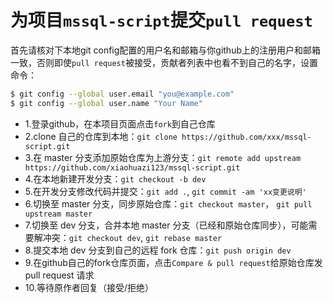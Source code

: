 # 为项目`mssql-script`提交`pull request`

首先请核对下本地git config配置的用户名和邮箱与你github上的注册用户和邮箱一致，否则即使`pull request`被接受，贡献者列表中也看不到自己的名字，设置命令：

``` bash
$ git config --global user.email "you@example.com"
$ git config --global user.name "Your Name"
```

- 1.登录github，在本项目页面点击`fork`到自己仓库
- 2.clone 自己的仓库到本地：`git clone https://github.com/xxx/mssql-script.git`
- 3.在 master 分支添加原始仓库为上游分支：`git remote add upstream  https://github.com/xiaohuazi123/mssql-script.git`
- 4.在本地新建开发分支：`git checkout -b dev`
- 5.在开发分支修改代码并提交：`git add .`, `git commit -am 'xx变更说明'`
- 6.切换至 master 分支，同步原始仓库：`git checkout master`， `git pull upstream master`
- 7.切换至 dev 分支，合并本地 master 分支（已经和原始仓库同步），可能需要解冲突：`git checkout dev`, `git rebase master`
- 8.提交本地 dev 分支到自己的远程 fork 仓库：`git push origin dev`
- 9.在github自己的fork仓库页面，点击`Compare & pull request`给原始仓库发 pull request 请求
- 10.等待原作者回复（接受/拒绝）
